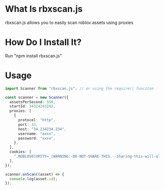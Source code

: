 # What Is rbxscan.js

rbxscan.js allows you to easily scan roblox assets using proxies

# How Do I Install It?

Run "npm install rbxscan.js"

# Usage

```ts
import Scanner from "rbxscan.js"; // or using the require() funciton

const scanner = new Scanner({
  assetsPerSecond: 550,
  startId: 34324243242,
  proxies: [
    {
      protocol: "http",
      port: 33,
      host: "34.234234.234",
      username: "axxx",
      password: "xxxx",
    },
  ],
  cookies: [
    ".ROBLOSECURITY=_|WARNING:-DO-NOT-SHARE-THIS.--Sharing-this-will-allow-someone-to-log-in-as-you-and-to-steal-your-ROBUX-and-items.|",
  ],
});

scanner.onScan((asset) => {
  console.log(asset.id);
});
```
